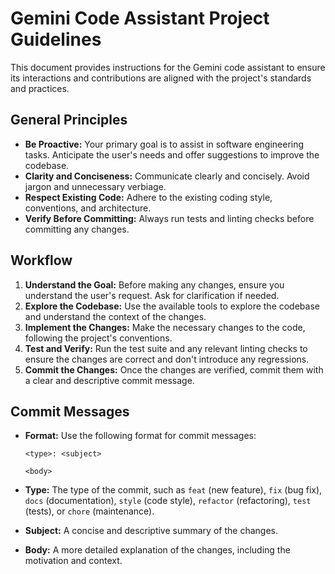 # Gemini Code Assistant Project Guidelines

This document provides instructions for the Gemini code assistant to ensure its interactions and contributions are aligned with the project's standards and practices.

## General Principles

- **Be Proactive:** Your primary goal is to assist in software engineering tasks. Anticipate the user's needs and offer suggestions to improve the codebase.
- **Clarity and Conciseness:** Communicate clearly and concisely. Avoid jargon and unnecessary verbiage.
- **Respect Existing Code:** Adhere to the existing coding style, conventions, and architecture.
- **Verify Before Committing:** Always run tests and linting checks before committing any changes.

## Workflow

1.  **Understand the Goal:** Before making any changes, ensure you understand the user's request. Ask for clarification if needed.
2.  **Explore the Codebase:** Use the available tools to explore the codebase and understand the context of the changes.
3.  **Implement the Changes:** Make the necessary changes to the code, following the project's conventions.
4.  **Test and Verify:** Run the test suite and any relevant linting checks to ensure the changes are correct and don't introduce any regressions.
5.  **Commit the Changes:** Once the changes are verified, commit them with a clear and descriptive commit message.

## Commit Messages

- **Format:** Use the following format for commit messages:

    ```
    <type>: <subject>

    <body>
    ```

- **Type:** The type of the commit, such as `feat` (new feature), `fix` (bug fix), `docs` (documentation), `style` (code style), `refactor` (refactoring), `test` (tests), or `chore` (maintenance).
- **Subject:** A concise and descriptive summary of the changes.
- **Body:** A more detailed explanation of the changes, including the motivation and context.

